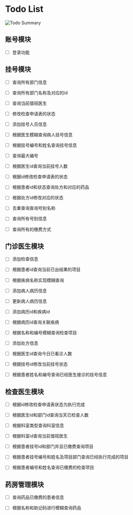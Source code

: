 # Todo List

![Todo Summary](https://img.shields.io/badge/Todo-0%20completed%20out%20of%2037%20tasks-red)

## 账号模块

- [ ] 登录功能

## 挂号模块

- [ ] 查询所有部门信息

- [ ] 查询所有部门名称及对应的id

- [ ] 查询当前值班医生

- [ ] 修改检查申请表的状态

- [ ] 添加挂号人员信息

- [ ] 根据医生模糊查询病人挂号信息

- [ ] 根据挂号编号和姓名查询挂号信息

- [ ] 查询最大编号

- [ ] 根据医生id查询当前挂号人数

- [ ] 根据id修改检查申请表的状态

- [ ] 根据患者id和状态查询处方和对应的药品

- [ ] 根据处方id修改对应的状态

- [ ] 去重查询查询号别名称

- [ ] 查询所有号别信息

- [ ] 查询所有的缴费方式

## 门诊医生模块

- [ ] 添加检查信息

- [ ] 根据患者id查询当前已出结果的项目

- [ ] 根据疾病名称实现模糊查询

- [ ] 添加病人病历信息

- [ ] 更新病人病历信息

- [ ] 添加病历id和疾病id

- [ ] 根据病历id查询关联疾病

- [ ] 根据名称和编号模糊查询检查项目

- [ ] 添加处方信息

- [ ] 根据医生id查询今日已看诊人数

- [ ] 根据挂号id修改当前挂号状态

- [ ] 根据患者姓名和编号查询已经医生接诊的挂号信息

## 检查医生模块

- [ ] 根据id修改检查申请表状态为执行完成

- [ ] 根据医生Id和部门id查询当天已检查人数

- [ ] 根据科室类型查询科室信息

- [ ] 根据科室id查询当前值班医生

- [ ] 根据患者挂号id和部门并且已缴费查询项目

- [ ] 根据患者挂号编号和姓名及项目部门查询已经执行完成的项目

- [ ] 根据患者编号和姓名查询已缴费的检查项目

## 药房管理模块

- [ ] 查询药品已缴费的患者信息

- [ ] 根据名称和助记码进行模糊查询药品
